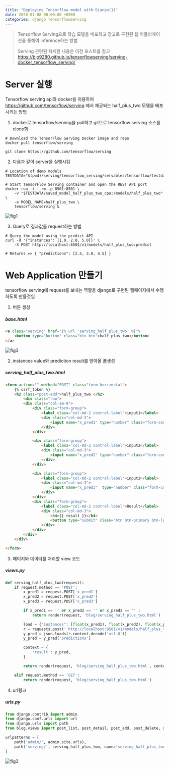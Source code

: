 ```yaml
---
title: "Deploying Tensorflow model with Django(1)"
date: 2020-01-08 00:00:00 +0900
categories: django TensorflowServing
---
```


> Tensorflow Serving으로 학습 모델을 배포하고 장고로 구현된 웹 어플리케이션을 통해여 inference하는 방법
>
> Serving 관련된 자세한 내용은 이전 포스트를 참고 <https://bjo9280.github.io/tensorflowserving/serving-docker_tensorflow_serving/> 



# Server 실행

Tensorflow serving api와 docker을 이용하여 <https://github.com/tensorflow/serving> 에서 제공되는 half_plus_two 모델을  배포시키는 방법

1. docker로 tensorflow/serving을 pull하고 git으로 tensorflow serving 소스를 clone함

```shell
# Download the TensorFlow Serving Docker image and repo
docker pull tensorflow/serving

git clone https://github.com/tensorflow/serving
```

2. 다음과 같이 server을 실행시킴

```shell
# Location of demo models
TESTDATA="$(pwd)/serving/tensorflow_serving/servables/tensorflow/testdata"

# Start TensorFlow Serving container and open the REST API port
docker run -t --rm -p 8501:8501 \
    -v "$TESTDATA/saved_model_half_plus_two_cpu:/models/half_plus_two" \
    -e MODEL_NAME=half_plus_two \
    tensorflow/serving &
```

![fig1](https://bjo9280.github.io/assets/images/2020-01-08/serving.png)

3.  Query로 결과값을 request하는 방법

```shell
# Query the model using the predict API
curl -d '{"instances": [1.0, 2.0, 5.0]}' \
    -X POST http://localhost:8501/v1/models/half_plus_two:predict

# Returns => { "predictions": [2.5, 3.0, 4.5] }
```



# Web Application 만들기

tensorflow serving에 request를 보내는 역할을 django로 구현된 웹페이지에서 수행하도록 만들것임

1. 버튼 생성

##### base.html

```html
<a class="serving" href="{% url 'serving_half_plus_two' %}">
    <button type="button" class="btn btn">half_plus_two</button>
</a>
```

![fig3](https://bjo9280.github.io/assets/images/2020-01-08/web1.png)

2. instances value와 prediction result를 받아올 폼생성 

##### serving_half_plus_two.html

```html
<form action="" method="POST" class="form-horizontal">
    {% csrf_token %}
    <h2 class="post-add">half_plus_two </h2>
        <div class="row">
        <div class="col-sm-9">
            <div class="form-group">
                <label class="col-md-2 control-label">input1</label>
                <div class="col-md-3">
                    <input name="x_pred1" type="number" class="form-control" value="{{ x_pred1 }}" placeholder="">
                </div>
            </div>

            <div class="form-group">
                <label class="col-md-2 control-label">input2</label>
                <div class="col-md-3">
                    <input name="x_pred2" type="number" class="form-control" value="{{ x_pred2 }}" placeholder="">
                </div>
            </div>

            <div class="form-group">
                <label class="col-md-2 control-label">input3</label>
                <div class="col-md-3">
                    <input name="x_pred3"  type="number" class="form-control" value="{{ x_pred3 }}" placeholder="">
                </div>
            </div>
            <div class="form-group">
                <label class="col-md-2 control-label">Result</label>
                <div class="col-md-3">
                    <h4>{{ result }}</h4>
                    <button type="submit" class="btn btn-primary btn-lg">submit</button>
                </div>
            </div>
        </div>
    </div>

</form>
```

3. 페이지와 데이터를 처리할 view 코드

##### views.py

```python
def serving_half_plus_two(request):
    if request.method == 'POST':
        x_pred1 = request.POST['x_pred1']
        x_pred2 = request.POST['x_pred2']
        x_pred3 = request.POST['x_pred3']

        if x_pred1 == '' or x_pred2 == '' or x_pred3 == '' :
            return render(request, 'blog/serving_half_plus_two.html')

        load = {"instances": [float(x_pred1), float(x_pred2), float(x_pred3)]} #[1.0, 2.0, 5.0]
        r = requests.post(' http://localhost:8501/v1/models/half_plus_two:predict', json=load)
        y_pred = json.loads(r.content.decode('utf-8'))
        y_pred = y_pred['predictions']

        context = {
            'result': y_pred,
        }

        return render(request, 'blog/serving_half_plus_two.html', context)

    elif request.method == 'GET':
        return render(request, 'blog/serving_half_plus_two.html')
```

4. url링크

##### urls.py

```python
from django.contrib import admin
from django.conf.urls import url
from django.urls import path
from blog.views import post_list, post_detail, post_add, post_delete, serving_half_plus_two

urlpatterns = [
    path('admin/', admin.site.urls),
    path('serving/', serving_half_plus_two, name='serving_half_plus_two'),
]
```



![fig3](https://bjo9280.github.io/assets/images/2020-01-08/web2.png)